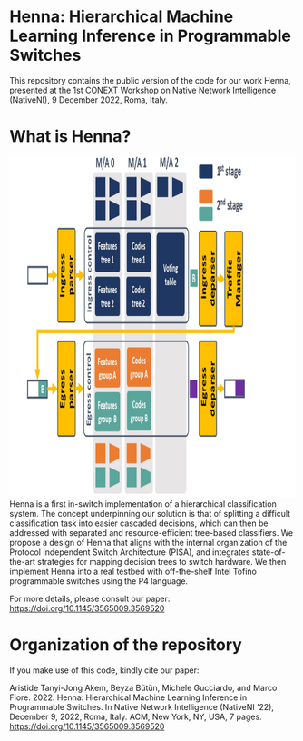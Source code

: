 # Henna: Hierarchical Machine Learning Inference in Programmable Switches  

This repository contains the public version of the code for our work Henna, presented at the 1st CONEXT Workshop on Native Network Intelligence (NativeNI), 9 December 2022, Roma, Italy.

# What is Henna?  
<img src="henna_cascaded.jpg" alt="Henna Cascaded Design" style="height: 600px; width:800px;"/>
Henna is a first in-switch implementation of a hierarchical classification system. The concept underpinning our solution is that of splitting a difficult classification task into easier cascaded decisions, which can then be addressed with separated and resource-efficient tree-based classifiers. We propose a design of Henna that aligns with the internal organization of the Protocol Independent Switch Architecture (PISA), and integrates state-of-the-art strategies for mapping decision trees to switch hardware. We then implement Henna into a real testbed with off-the-shelf Intel Tofino programmable switches using the P4 language.  

For more details, please consult our paper: https://doi.org/10.1145/3565009.3569520

# Organization of the repository  


If you make use of this code, kindly cite our paper:  

Aristide Tanyi-Jong Akem, Beyza Bütün, Michele Gucciardo, and Marco Fiore. 2022. Henna: Hierarchical Machine Learning Inference in Programmable Switches. In Native Network Intelligence (NativeNI ’22), December 9, 2022, Roma, Italy. ACM, New York, NY, USA, 7 pages. https://doi.org/10.1145/3565009.3569520


